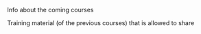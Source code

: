 

Info about the coming courses

Training material (of the previous courses) that is allowed to share

